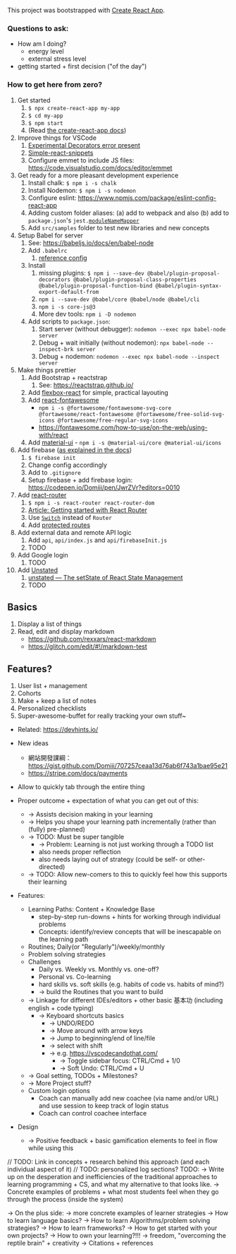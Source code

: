 This project was bootstrapped with [Create React App](https://github.com/facebook/create-react-app).

### Questions to ask: 
* How am I doing?
    * energy level
    * external stress level
* getting started + first decision ("of the day")


### How to get here from zero?

1. Get started
    1. `$ npx create-react-app my-app`
    1. `$ cd my-app`
    1. `$ npm start`
    1. (Read [the create-react-app docs](https://facebook.github.io/create-react-app/docs/))
1. Improve things for VSCode
   1. [Experimental Decorators error present](https://github.com/Microsoft/vscode/issues/28097)
   1. [Simple-react-snippets](https://marketplace.visualstudio.com/items?itemName=burkeholland.simple-react-snippets)
   1. Configure emmet to include JS files: https://code.visualstudio.com/docs/editor/emmet
1. Get ready for a more pleasant development experience
    1. Install chalk: `$ npm i -s chalk`
    1. Install Nodemon: `$ npm i -s nodemon`
    1. Configure eslint: https://www.npmjs.com/package/eslint-config-react-app
    1. Adding custom folder aliases: (a) add to webpack and also (b) add to `package.json`'s `jest.`[`moduleNameMapper`](https://alexjover.com/blog/enhance-jest-configuration-with-module-aliases/)
    1. Add `src/samples` folder to test new libraries and new concepts
1. Setup Babel for server
    1. See: https://babeljs.io/docs/en/babel-node
    1. Add `.babelrc`
        1. [reference config](https://github.com/Domiii/dbdi/blob/master/.babelrc)
    1. Install 
        1. missing plugins: `$ npm i --save-dev @babel/plugin-proposal-decorators @babel/plugin-proposal-class-properties @babel/plugin-proposal-function-bind @babel/plugin-syntax-export-default-from`
        1. `npm i --save-dev @babel/core @babel/node @babel/cli`
        1. `npm i -s core-js@3`
        1. More dev tools: `npm i -D nodemon`
    1. Add scripts to `package.json`:
        1. Start server (without debugger): `nodemon --exec npx babel-node server`
        1. Debug + wait initially (without nodemon): `npx babel-node --inspect-brk server`
        1. Debug + nodemon: `nodemon --exec npx babel-node --inspect server`
1. Make things prettier
    1. Add Bootstrap + reactstrap
         1. See: https://reactstrap.github.io/
    1. Add [flexbox-react](https://www.npmjs.com/package/flexbox-react) for simple, practical layouting
    1. Add [react-fontawesome](https://github.com/FortAwesome/react-fontawesome)
        * `npm i -s @fortawesome/fontawesome-svg-core @fortawesome/react-fontawesome @fortawesome/free-solid-svg-icons @fortawesome/free-regular-svg-icons`
        * https://fontawesome.com/how-to-use/on-the-web/using-with/react
    1. Add [material-ui](https://material-ui.com/) - `npm i -s @material-ui/core @material-ui/icons`
1. Add firebase ([as explained in the docs](https://facebook.github.io/create-react-app/docs/deployment#firebase-https-firebasegooglecom))
    1. `$ firebase init`
    1. Change config accordingly
    1. Add to `.gitignore`
    1. Setup firebase + add firebase login: https://codepen.io/Domiii/pen/JwrZVr?editors=0010
1. Add [react-router](https://github.com/reactjs/react-router-tutorial/tree/master/lessons/01-setting-up)
    1. `$ npm i -s react-router react-router-dom`
    1. [Article: Getting started with React Router](https://codeburst.io/getting-started-with-react-router-5c978f70df91)
    1. Use [`Switch`](https://medium.com/@jenniferdobak/react-router-vs-switch-components-2af3a9fc72e) instead of `Router`
    1. Add [protected routes](https://stackoverflow.com/a/48497783)
1. Add external data and remote API logic
    1. Add `api`, `api/index.js` and `api/firebaseInit.js`
    1. TODO
1. Add Google login
    1. TODO
1. Add [Unstated](https://github.com/jamiebuilds/unstated)
    1. [unstated — The setState of React State Management](https://medium.com/react-native-training/unstated-the-setstate-of-react-state-management-8ce47b240e6d)
    1. TODO


## Basics
1. Display a list of things
1. Read, edit and display markdown
    * https://github.com/rexxars/react-markdown
    * https://glitch.com/edit/#!/markdown-test

## Features?
1. User list + management
1. Cohorts
1. Make + keep a list of notes
1. Personalized checklists
1. Super-awesome-buffet for really tracking your own stuff~
  * Related: https://devhints.io/



* New ideas
  * 網站開發課綱： https://gist.github.com/Domiii/707257ceaa13d76ab6f743a1bae95e21
  * https://stripe.com/docs/payments

* Allow to quickly tab through the entire thing
* Proper outcome + expectation of what you can get out of this:
    * -> Assists decision making in your learning
    * -> Helps you shape your learning path incrementally (rather than (fully) pre-planned) 
    * -> TODO: Must be super tangible
        * -> Problem: Learning is not just working through a TODO list
        * also needs proper reflection
        * also needs laying out of strategy (could be self- or other-directed)
    * -> TODO: Allow new-comers to this to quickly feel how this supports their learning
* Features:
    * Learning Paths: Content + Knowledge Base
        * step-by-step run-downs + hints for working through individual problems
        * Concepts: identify/review concepts that will be inescapable on the learning path
    * Routines; Daily(or "Regularly")/weekly/monthly
    * Problem solving strategies
    * Challenges
        * Daily vs. Weekly vs. Monthly vs. one-off?
        * Personal vs. Co-learning
        * hard skills vs. soft skills (e.g. habits of code vs. habits of mind?)
        * -> build the Routines that you want to build
    * -> Linkage for different IDEs/editors + other basic 基本功 (including english + code typing)
        * -> Keyboard shortcuts basics
            * -> UNDO/REDO
            * -> Move around with arrow keys
            * -> Jump to beginning/end of line/file
            * -> select with shift
            * -> e.g. https://vscodecandothat.com/
                * -> Toggle sidebar focus: CTRL/Cmd + 1/0
                * -> Soft Undo: CTRL/Cmd + U
    * -> Goal setting, TODOs + Milestones?
    * -> More Project stuff?
    * Custom login options
        * Coach can manually add new coachee (via name and/or URL) and use session to keep track of login status
        * Coach can control coachee interface
* Design
    * -> Positive feedback + basic gamification elements to feel in flow while using this

// TODO: Link in concepts + research behind this approach (and each individual aspect of it)
// TODO: personalized log sections?
TODO:
-> Write up on the desperation and inefficiencies of the traditional approaches to learning programming + CS, and what my alternative to that looks like.
-> Concrete examples of problems + what most students feel when they go through the process (inside the system)

-> On the plus side:
  -> more concrete examples of learner strategies
    -> How to learn language basics?
    -> How to learn Algorithms/problem solving strategies?
    -> How to learn frameworks?
    -> How to get started with your own projects?
    -> How to own your learning?!!!
  -> freedom, "overcoming the reptile brain" + creativity
-> Citations + references